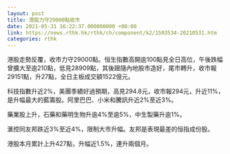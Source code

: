 ```yaml
---
layout: post
title: 港股力守29000點收市
date: 2021-05-31 16:22:37.000000000 +08:00
link: https://news.rthk.hk/rthk/ch/component/k2/1593534-20210531.htm
categories: rthk
---
```


港股走勢反覆，收市力守29000點。恒生指數高開逾100點見全日高位，午後跌幅曾擴大至逾210點，低見28909點，其後跟隨內地股市造好，尾市轉升，收市報29151點，升27點，全日主板成交額1522億元。

科技指數升近2%，美團季績好過預期，高見294.8元，收市報294元，升近11%，是升幅最大的藍籌股。阿里巴巴、小米和騰訊升近2%至近3%。

藥業股上升，石藥和藥明生物升逾4%至逾5%，中生製藥升逾1%。

滙控同友邦跌近3%至近4%，限制大市升幅。友邦是表現最差的恒指成份股。

港股本月累計上升427點，升幅近1.5%，連升兩個月。
